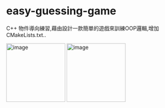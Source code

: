 # easy-guessing-game
C++ 物件導向練習,藉由設計一款簡單的遊戲來訓練OOP邏輯,增加CMakeLists.txt..

<img width="157" alt="image" src="https://github.com/chris911024/easy-guessing-game/assets/67829896/ce55b179-8f24-4c05-b123-2c6b9326a2e8">
<img width="157" alt="image" src="https://github.com/chris911024/easy-guessing-game/assets/67829896/dc21df08-fe10-498f-84a7-ba785e3ac433">
